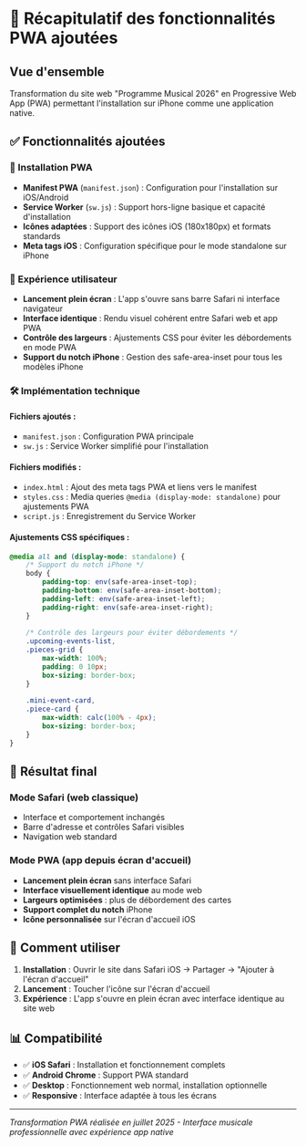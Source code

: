 # 📱 Récapitulatif des fonctionnalités PWA ajoutées

## Vue d'ensemble
Transformation du site web "Programme Musical 2026" en Progressive Web App (PWA) permettant l'installation sur iPhone comme une application native.

## ✅ Fonctionnalités ajoutées

### 🎯 Installation PWA
- **Manifest PWA** (`manifest.json`) : Configuration pour l'installation sur iOS/Android
- **Service Worker** (`sw.js`) : Support hors-ligne basique et capacité d'installation
- **Icônes adaptées** : Support des icônes iOS (180x180px) et formats standards
- **Meta tags iOS** : Configuration spécifique pour le mode standalone sur iPhone

### 📱 Expérience utilisateur
- **Lancement plein écran** : L'app s'ouvre sans barre Safari ni interface navigateur
- **Interface identique** : Rendu visuel cohérent entre Safari web et app PWA
- **Contrôle des largeurs** : Ajustements CSS pour éviter les débordements en mode PWA
- **Support du notch iPhone** : Gestion des safe-area-inset pour tous les modèles iPhone

### 🛠️ Implémentation technique

#### Fichiers ajoutés :
- `manifest.json` : Configuration PWA principale
- `sw.js` : Service Worker simplifié pour l'installation

#### Fichiers modifiés :
- `index.html` : Ajout des meta tags PWA et liens vers le manifest
- `styles.css` : Media queries `@media (display-mode: standalone)` pour ajustements PWA
- `script.js` : Enregistrement du Service Worker

#### Ajustements CSS spécifiques :
```css
@media all and (display-mode: standalone) {
    /* Support du notch iPhone */
    body {
        padding-top: env(safe-area-inset-top);
        padding-bottom: env(safe-area-inset-bottom);
        padding-left: env(safe-area-inset-left);
        padding-right: env(safe-area-inset-right);
    }
    
    /* Contrôle des largeurs pour éviter débordements */
    .upcoming-events-list,
    .pieces-grid {
        max-width: 100%;
        padding: 0 10px;
        box-sizing: border-box;
    }
    
    .mini-event-card,
    .piece-card {
        max-width: calc(100% - 4px);
        box-sizing: border-box;
    }
}
```

## 🎵 Résultat final

### Mode Safari (web classique)
- Interface et comportement inchangés
- Barre d'adresse et contrôles Safari visibles
- Navigation web standard

### Mode PWA (app depuis écran d'accueil)
- **Lancement plein écran** sans interface Safari
- **Interface visuellement identique** au mode web
- **Largeurs optimisées** : plus de débordement des cartes
- **Support complet du notch** iPhone
- **Icône personnalisée** sur l'écran d'accueil iOS

## 🚀 Comment utiliser

1. **Installation** : Ouvrir le site dans Safari iOS → Partager → "Ajouter à l'écran d'accueil"
2. **Lancement** : Toucher l'icône sur l'écran d'accueil
3. **Expérience** : L'app s'ouvre en plein écran avec interface identique au site web

## 📊 Compatibilité
- ✅ **iOS Safari** : Installation et fonctionnement complets
- ✅ **Android Chrome** : Support PWA standard
- ✅ **Desktop** : Fonctionnement web normal, installation optionnelle
- ✅ **Responsive** : Interface adaptée à tous les écrans

---
*Transformation PWA réalisée en juillet 2025 - Interface musicale professionnelle avec expérience app native*
